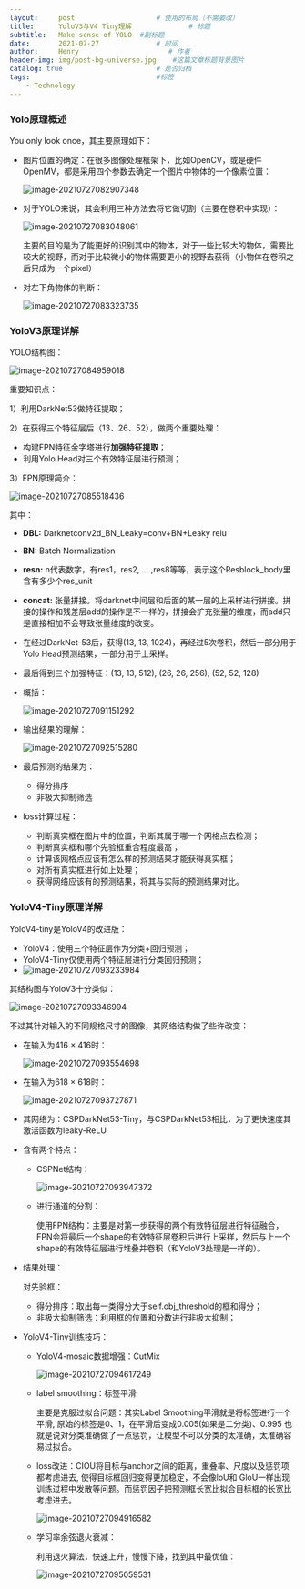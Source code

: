 ```yaml
---
layout:     post                    # 使用的布局（不需要改）
title:      YoloV3与V4 Tiny理解              # 标题 
subtitle:   Make sense of YOLO  #副标题
date:       2021-07-27              # 时间
author:     Henry                      # 作者
header-img: img/post-bg-universe.jpg    #这篇文章标题背景图片
catalog: true                       # 是否归档
tags:                               #标签
    - Technology
---
```

### Yolo原理概述

You only look once，其主要原理如下：

+ 图片位置的确定：在很多图像处理框架下，比如OpenCV，或是硬件OpenMV，都是采用四个参数去确定一个图片中物体的一个像素位置：

  ![image-20210727082907348](https://tva1.sinaimg.cn/large/008i3skNgy1gsv7dmv5osj30w00i8djl.jpg)

+ 对于YOLO来说，其会利用三种方法去将它做切割（主要在卷积中实现）：

  ![image-20210727083048061](https://tva1.sinaimg.cn/large/008i3skNgy1gsv7ete92kj31hc0u07a9.jpg)

  主要的目的是为了能更好的识别其中的物体，对于一些比较大的物体，需要比较大的视野，而对于比较微小的物体需要更小的视野去获得（小物体在卷积之后只成为一个pixel）

+ 对左下角物体的判断：

  ![image-20210727083323735](https://tva1.sinaimg.cn/large/008i3skNgy1gsv7hhykxgj31hc0u0n3a.jpg)

### YoloV3原理详解

YOLO结构图：

![image-20210727084959018](https://tva1.sinaimg.cn/large/008i3skNgy1gsv7yrk1pjj31830u0110.jpg)

重要知识点：

1）利用DarkNet53做特征提取；

2）在获得三个特征层后（13、26、52），做两个重要处理：

+ 构建FPN特征金字塔进行**加强特征提取**；
+ 利用Yolo Head对三个有效特征层进行预测；

3）FPN原理简介：

![image-20210727085518436](https://tva1.sinaimg.cn/large/008i3skNgy1gsv84aufy4j313b0ho41m.jpg)

其中：

+ **DBL:** Darknetconv2d_BN_Leaky=conv+BN+Leaky relu

+ **BN:** Batch Normalization

+ **resn:** n代表数字，有res1，res2, … ,res8等等，表示这个Resblock_body里含有多少个res_unit

+ **concat:** 张量拼接。将darknet中间层和后面的某一层的上采样进行拼接。拼接的操作和残差层add的操作是不一样的，拼接会扩充张量的维度，而add只是直接相加不会导致张量维度的改变。

+ 在经过DarkNet-53后，获得(13, 13, 1024)，再经过5次卷积，然后一部分用于Yolo Head预测结果，一部分用于上采样。

+ 最后得到三个加强特征：(13, 13, 512), (26, 26, 256), (52, 52, 128)

+ 概括：

  ![image-20210727091151292](https://tva1.sinaimg.cn/large/008i3skNgy1gsv8lk657ij31hw0l6q5z.jpg)

+ 输出结果的理解：

  ![image-20210727092515280](https://tva1.sinaimg.cn/large/008i3skNgy1gsv8zhobxfj322m0tw0yj.jpg)

+ 最后预测的结果为：

  + 得分排序
  + 非极大抑制筛选

+ loss计算过程：

  + 判断真实框在图片中的位置，判断其属于哪一个网格点去检测；
  + 判断真实框和哪个先验框重合程度最高；
  + 计算该网格点应该有怎么样的预测结果才能获得真实框；
  + 对所有真实框进行如上处理；
  + 获得网络应该有的预测结果，将其与实际的预测结果对比。

### YoloV4-Tiny原理详解

YoloV4-tiny是YoloV4的改进版：

+ YoloV4：使用三个特征层作为分类+回归预测；
+ YoloV4-Tiny仅使用两个特征层进行分类回归预测；
+ ![image-20210727093233984](https://tva1.sinaimg.cn/large/008i3skNgy1gsv972mw73j30m40ho3zr.jpg)

其结构图与YoloV3十分类似：

![image-20210727093346994](https://tva1.sinaimg.cn/large/008i3skNgy1gsv9ajoncxj30zk0k0q63.jpg)

不过其针对输入的不同规格尺寸的图像，其网络结构做了些许改变：

+ 在输入为416 $\times$ 416时：

  ![image-20210727093554698](https://tva1.sinaimg.cn/large/008i3skNgy1gsv9amer7zj30rc0howfw.jpg)

+ 在输入为618 $\times$ 618时：

  ![image-20210727093727871](https://tva1.sinaimg.cn/large/008i3skNgy1gsv9ekthnkj30qj0hajsl.jpg) 

+ 其网络为：CSPDarkNet53-Tiny，与CSPDarkNet53相比，为了更快速度其激活函数为leaky-ReLU

+ 含有两个特点：

  + CSPNet结构：

    ![image-20210727093947372](https://tva1.sinaimg.cn/large/008i3skNgy1gsv9eoj5nwj30lc0910tb.jpg)

  + 进行通道的分割：

    使用FPN结构：主要是对第一步获得的两个有效特征层进行特征融合，FPN会将最后一个shape的有效特征层卷积后进行上采样，然后与上一个shape的有效特征层进行堆叠并卷积（和YoloV3处理是一样的）。

+ 结果处理：

  对先验框：

  + 得分排序：取出每一类得分大于self.obj_threshold的框和得分；
  + 非极大抑制筛选：利用框的位置和分数进行非极大抑制；

+ YoloV4-Tiny训练技巧：

  + YoloV4-mosaic数据增强：CutMix

    ![image-20210727094617249](https://tva1.sinaimg.cn/large/008i3skNgy1gsv9ognu0sj304307pjrd.jpg)

  + label smoothing：标签平滑

    主要是克服过拟合问题：其实Label Smoothing平滑就是将标签进行一个平滑, 原始的标签是0、1，在平滑后变成0.005(如果是二分类)、0.995 也就是说对分类准确做了一点惩罚，让模型不可以分类的太准确，太准确容易过拟合。

  + loss改进：CIOU将目标与anchor之间的距离，重叠率、尺度以及惩罚项都考虑进去, 使得目标框回归变得更加稳定，不会像loU和 GloU一样出现训练过程中发散等问题。而惩罚因子把预测框长宽比拟合目标框的长宽比考虑进去。

    ![image-20210727094916582](https://tva1.sinaimg.cn/large/008i3skNgy1gsv9oi1oevj31a00hkta2.jpg)

  + 学习率余弦退火衰减：

    利用退火算法，快速上升，慢慢下降，找到其中最优值：

    ![image-20210727095059531](https://tva1.sinaimg.cn/large/008i3skNgy1gsv9q9ak0dj30hs0dcgmh.jpg)

